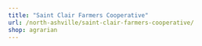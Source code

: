 ```yaml
---
title: "Saint Clair Farmers Cooperative"
url: /north-ashville/saint-clair-farmers-cooperative/
shop: agrarian
---
```


